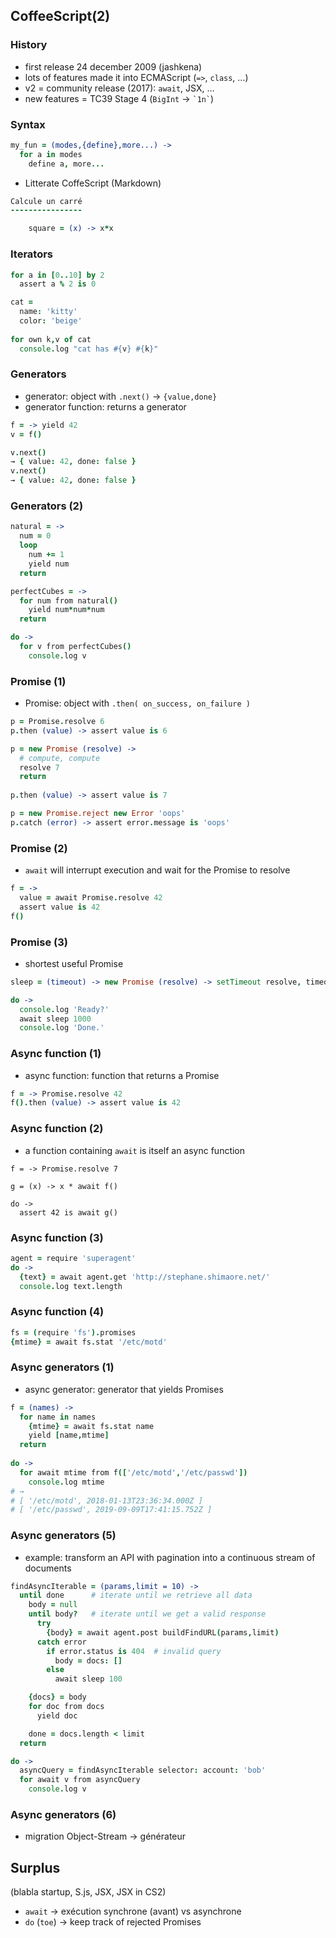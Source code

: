 CoffeeScript(2)
-------------

### History

- first release 24 december 2009 (jashkena)
- lots of features made it into ECMAScript (`=>`, `class`, …)
- v2 = community release (2017): `await`, JSX, …
- new features = TC39 Stage 4 (`BigInt` → ``` `1n` ```)

### Syntax

```coffeescript
my_fun = (modes,{define},more...) ->
  for a in modes
    define a, more...
```

- Litterate CoffeScript (Markdown)
```coffeescript
Calcule un carré
----------------

    square = (x) -> x*x
```

### Iterators

```coffeescript
for a in [0..10] by 2
  assert a % 2 is 0
```

```coffeescript
cat =
  name: 'kitty'
  color: 'beige'
  
for own k,v of cat
  console.log "cat has #{v} #{k}"
```

### Generators

- generator: object with `.next()` → `{value,done}`
- generator function: returns a generator

```coffeescript
f = -> yield 42
v = f()

v.next()
→ { value: 42, done: false }
v.next()
→ { value: 42, done: false }
```

### Generators (2)

```coffeescript
natural = ->
  num = 0
  loop
    num += 1
    yield num
  return

perfectCubes = ->
  for num from natural()
    yield num*num*num
  return

do ->
  for v from perfectCubes()
    console.log v
```

### Promise (1)

- Promise: object with `.then( on_success, on_failure )`

```coffeescript
p = Promise.resolve 6
p.then (value) -> assert value is 6
```

```coffeescript
p = new Promise (resolve) ->
  # compute, compute
  resolve 7
  return
  
p.then (value) -> assert value is 7
```

```coffeescript
p = new Promise.reject new Error 'oops'
p.catch (error) -> assert error.message is 'oops'
```

### Promise (2)

- `await` will interrupt execution and wait for the Promise to resolve

```coffeescript
f = ->
  value = await Promise.resolve 42
  assert value is 42
f()
```

### Promise (3)

- shortest useful Promise

```coffeescript
sleep = (timeout) -> new Promise (resolve) -> setTimeout resolve, timeout

do ->
  console.log 'Ready?'
  await sleep 1000
  console.log 'Done.'
```

### Async function (1)

- async function: function that returns a Promise

```coffeescript
f = -> Promise.resolve 42
f().then (value) -> assert value is 42
```

### Async function (2)

- a function containing `await` is itself an async function

```
f = -> Promise.resolve 7

g = (x) -> x * await f()

do ->
  assert 42 is await g()
```

### Async function (3)

```coffeescript
agent = require 'superagent'
do ->
  {text} = await agent.get 'http://stephane.shimaore.net/'
  console.log text.length
```

### Async function (4)

```coffeescript
fs = (require 'fs').promises
{mtime} = await fs.stat '/etc/motd'
```

### Async generators (1)

- async generator: generator that yields Promises

```coffeescript
f = (names) ->
  for name in names
    {mtime} = await fs.stat name
    yield [name,mtime]
  return
  
do ->
  for await mtime from f(['/etc/motd','/etc/passwd'])
    console.log mtime
# →
# [ '/etc/motd', 2018-01-13T23:36:34.000Z ]
# [ '/etc/passwd', 2019-09-09T17:41:15.752Z ]
```

### Async generators (5)

- example: transform an API with pagination into a continuous stream of documents

```coffeescript
findAsyncIterable = (params,limit = 10) ->
  until done      # iterate until we retrieve all data
    body = null
    until body?   # iterate until we get a valid response
      try
        {body} = await agent.post buildFindURL(params,limit)
      catch error
        if error.status is 404  # invalid query
          body = docs: []
        else
          await sleep 100

    {docs} = body
    for doc from docs
      yield doc

    done = docs.length < limit
  return

do ->
  asyncQuery = findAsyncIterable selector: account: 'bob'
  for await v from asyncQuery
    console.log v
```

### Async generators (6)

- migration Object-Stream → générateur

Surplus
-------

(blabla startup, S.js, JSX, JSX in CS2)
- `await` → exécution synchrone (avant) vs asynchrone
- `do` (`toe`) → keep track of rejected Promises
